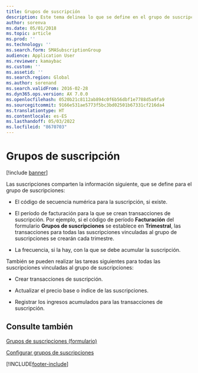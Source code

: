 ```yaml
---
title: Grupos de suscripción
description: Este tema delinea lo que se define en el grupo de suscripciones.
author: sorenva
ms.date: 05/01/2018
ms.topic: article
ms.prod: ''
ms.technology: ''
ms.search.form: SMASubscriptionGroup
audience: Application User
ms.reviewer: kamaybac
ms.custom: ''
ms.assetid: ''
ms.search.region: Global
ms.author: sorenand
ms.search.validFrom: 2016-02-28
ms.dyn365.ops.version: AX 7.0.0
ms.openlocfilehash: 0520b21c8112ab894c0f6b56dbf1e7788d5a9fa9
ms.sourcegitcommit: 9166e531ae5773f5bc3bd02501b67331cf216da4
ms.translationtype: HT
ms.contentlocale: es-ES
ms.lasthandoff: 05/03/2022
ms.locfileid: "8670703"
---
```

# <a name="subscription-groups"></a>Grupos de suscripción    

[!include [banner](../includes/banner.md)]


Las suscripciones comparten la información siguiente, que se define para el grupo de suscripciones:

  - El código de secuencia numérica para la suscripción, si existe.

  - El período de facturación para la que se crean transacciones de suscripción. Por ejemplo, si el código de período **Facturación** del formulario **Grupos de suscripciones** se establece en **Trimestral**, las transacciones para todas las suscripciones vinculadas al grupo de suscripciones se crearán cada trimestre.

  - La frecuencia, si la hay, con la que se debe acumular la suscripción.

También se pueden realizar las tareas siguientes para todas las suscripciones vinculadas al grupo de suscripciones:

  - Crear transacciones de suscripción.

  - Actualizar el precio base o índice de las suscripciones.

  - Registrar los ingresos acumulados para las transacciones de suscripción.

## <a name="see-also"></a>Consulte también

[Grupos de suscripciones (formulario)](https://technet.microsoft.com/library/aa553150\(v=ax.60\))

[Configurar grupos de suscripciones](set-up-subscription-groups.md)

  




[!INCLUDE[footer-include](../../includes/footer-banner.md)]